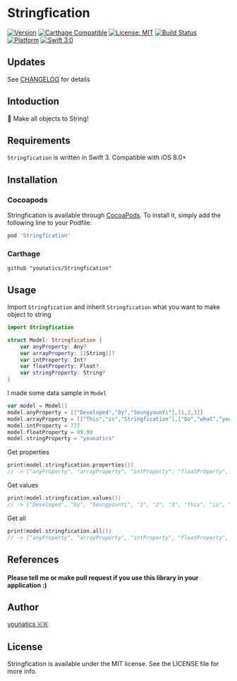 # Stringfication

[![Version](https://img.shields.io/cocoapods/v/Stringfication.svg?style=flat)](http://cocoapods.org/pods/Stringfication)
[![Carthage Compatible](https://img.shields.io/badge/Carthage-compatible-4BC51D.svg?style=flat)](https://github.com/Carthage/Carthage)
[![License: MIT](https://img.shields.io/badge/license-MIT-blue.svg?style=flat)](https://github.com/younatics/Stringfication/blob/master/LICENSE)
[![Build Status](https://travis-ci.org/younatics/Stringfication.svg?branch=master)](https://travis-ci.org/younatics/Stringfication)
[![Platform](https://img.shields.io/cocoapods/p/Stringfication.svg?style=flat)](http://cocoapods.org/pods/Stringfication)
[![Swift 3.0](https://img.shields.io/badge/Swift-3.0-orange.svg?style=flat)](https://developer.apple.com/swift/)

## Updates
See [CHANGELOG](https://github.com/younatics/Stringfication/blob/master/CHANGELOG.md) for details

## Intoduction
🔨 Make all objects to String!

## Requirements

`Stringfication` is written in Swift 3. Compatible with iOS 8.0+

## Installation

### Cocoapods

Stringfication is available through [CocoaPods](http://cocoapods.org). To install
it, simply add the following line to your Podfile:

```ruby
pod 'Stringfication'
```
### Carthage
```
github "younatics/Stringfication"
```

## Usage
Import `Stringfication` and inherit `Stringfication` what you want to make object to string
```swift
import Stringfication

struct Model: Stringfication {
    var anyProperty: Any?
    var arrayProperty: [[String]]?
    var intProperty: Int?
    var floatProperty: Float?
    var stringProperty: String?
}
```

I made some data sample in `Model`
```swift
var model = Model()
model.anyProperty = [["Developed","by","SeungyounYi"],[1,2,3]]
model.arrayProperty = [["This","is","Stringfication"],["Do","what","you","want"]]
model.intProperty = 777
model.floatProperty = 99.99
model.stringProperty = "younatics"
```

Get properties 
```swift
print(model.stringfication.properties())
// -> ["anyProperty", "arrayProperty", "intProperty", "floatProperty", "stringProperty"]
```

Get values 
```swift
print(model.stringfication.values())
// -> ["Developed", "by", "SeungyounYi", "1", "2", "3", "This", "is", "Stringfication", "Do", "what", "you", "want", "777", "99.9899979", "younatics"]
```

Get all 
```swift
print(model.stringfication.all())
// -> ["anyProperty", "arrayProperty", "intProperty", "floatProperty", "stringProperty", "Developed", "by", "SeungyounYi", "1", "2", "3", "This", "is", "Stringfication", "Do", "what", "you", "want", "777", "99.9899979", "younatics"]
```

## References
#### Please tell me or make pull request if you use this library in your application :) 

## Author
[younatics 🇰🇷](http://younatics.github.io)

## License
Stringfication is available under the MIT license. See the LICENSE file for more info.


